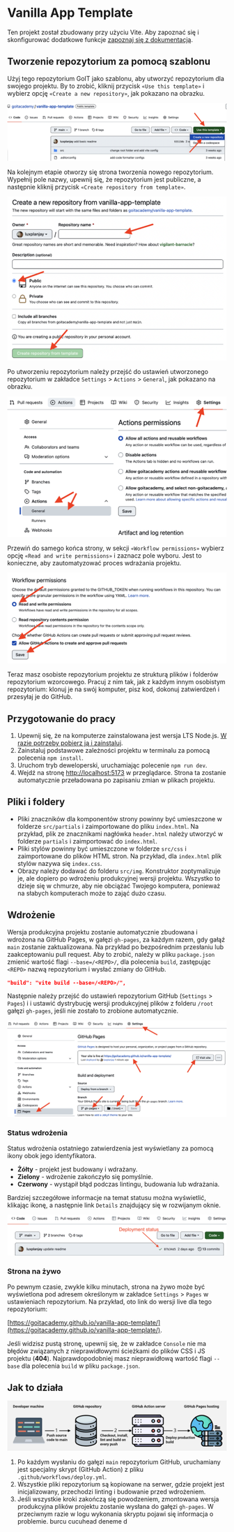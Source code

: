 # Vanilla App Template

Ten projekt został zbudowany przy użyciu Vite. Aby zapoznać się i skonfigurować
dodatkowe funkcje [zapoznaj się z dokumentacją](https://vitejs.dev/).

## Tworzenie repozytorium za pomocą szablonu

Użyj tego repozytorium GoIT jako szablonu, aby utworzyć repozytorium dla swojego
projektu. By to zrobić, kliknij przycisk `«Use this template»` і wybierz opcję
`«Create a new repository»`, jak pokazano na obrazku.

![Creating repo from a template step 1](./assets/template-step-1.png)

Na kolejnym etapie otworzy się strona tworzenia nowego repozytorium. Wypełnij
pole nazwy, upewnij się, że repozytorium jest publiczne, a następnie kliknij
przycisk `«Create repository from template»`.

![Creating repo from a template step 2](./assets/template-step-2.png)

Po utworzeniu repozytorium należy przejść do ustawień utworzonego repozytorium w
zakładce `Settings` > `Actions` > `General`, jak pokazano na obrazku.

![Settings GitHub Actions permissions step 1](./assets/gh-actions-perm-1.png)

Przewiń do samego końca strony, w sekcji `«Workflow permissions»` wybierz opcję
`«Read and write permissions»` i zaznacz pole wyboru. Jest to konieczne, aby
zautomatyzować proces wdrażania projektu.

![Settings GitHub Actions permissions step 2](./assets/gh-actions-perm-2.png)

Teraz masz osobiste repozytorium projektu ze strukturą plików i folderów
repozytorium wzorcowego. Pracuj z nim tak, jak z każdym innym osobistym
repozytorium: klonuj je na swój komputer, pisz kod, dokonuj zatwierdzeń i
przesyłaj je do GitHub.

## Przygotowanie do pracy

1. Upewnij się, że na komputerze zainstalowana jest wersja LTS Node.js.
   [W razie potrzeby pobierz ją i zainstaluj](https://nodejs.org/en/).
2. Zainstaluj podstawowe zależności projektu w terminalu za pomocą polecenia
   `npm install`.
3. Uruchom tryb deweloperski, uruchamiając polecenie `npm run dev`.
4. Wejdź na stronę [http://localhost:5173](http://localhost:5173) w
   przeglądarce. Strona ta zostanie automatycznie przeładowana po zapisaniu
   zmian w plikach projektu.

## Pliki i foldery

- Pliki znaczników dla komponentów strony powinny być umieszczone w folderze
  `src/partials` i zaimportowane do pliku `index.html`. Na przykład, plik ze
  znacznikami nagłówka `header.html` należy utworzyć w folderze `partials` i
  zaimportować do `index.html`.
- Pliki stylów powinny być umieszczone w folderze `src/css` i zaimportowane do
  plików HTML stron. Na przykład, dla `index.html` plik stylów nazywa się
  `index.css`.
- Obrazy należy dodawać do folderu `src/img`. Konstruktor zoptymalizuje je, ale
  dopiero po wdrożeniu produkcyjnej wersji projektu. Wszystko to dzieje się w
  chmurze, aby nie obciążać Twojego komputera, ponieważ na słabych komputerach
  może to zająć dużo czasu.

## Wdrożenie

Wersja produkcyjna projektu zostanie automatycznie zbudowana i wdrożona na
GitHub Pages, w gałęzi `gh-pages`, za każdym razem, gdy gałąź `main` zostanie
zaktualizowana. Na przykład po bezpośrednim przesłaniu lub zaakceptowaniu pull
request. Aby to zrobić, należy w pliku `package.json` zmienić wartość flagi
`--base=/<REPO>/`, dla polecenia `build`, zastępując `<REPO>` nazwą repozytorium
i wysłać zmiany do GitHub.

```json
"build": "vite build --base=/<REPO>/",
```

Następnie należy przejść do ustawień repozytorium GitHub (`Settings` > `Pages`)
i i ustawić dystrybucję wersji produkcyjnej plików z folderu `/root` gałęzi
`gh-pages`, jeśli nie zostało to zrobione automatycznie.

![GitHub Pages settings](./assets/repo-settings.png)

### Status wdrożenia

Status wdrożenia ostatniego zatwierdzenia jest wyświetlany za pomocą ikony obok
jego identyfikatora.

- **Żółty** - projekt jest budowany i wdrażany.
- **Zielony** - wdrożenie zakończyło się pomyślnie.
- **Czerwony** - wystąpił błąd podczas lintingu, budowania lub wdrażania.

Bardziej szczegółowe informacje na temat statusu można wyświetlić, klikając
ikonę, a następnie link `Details` znajdujący się w rozwijanym oknie.

![Deployment status](./assets/deploy-status.png)

### Strona na żywo

Po pewnym czasie, zwykle kilku minutach, strona na żywo może być wyświetlona pod
adresem określonym w zakładce `Settings` > `Pages` w ustawieniach repozytorium.
Na przykład, oto link do wersji live dla tego repozytorium:

[https://goitacademy.github.io/vanilla-app-template/](https://goitacademy.github.io/vanilla-app-template/).

Jeśli widzisz pustą stronę, upewnij się, że w zakładce `Console` nie ma błędów
związanych z nieprawidłowymi ścieżkami do plików CSS i JS projektu (**404**).
Najprawdopodobniej masz nieprawidłową wartość flagi `--base` dla polecenia
`build` w pliku `package.json`.

## Jak to działa

![How it works](./assets/how-it-works.png)

1. Po każdym wysłaniu do gałęzi `main` repozytorium GitHub, uruchamiany jest
   specjalny skrypt (GitHub Action) z pliku `.github/workflows/deploy.yml`.
2. Wszystkie pliki repozytorium są kopiowane na serwer, gdzie projekt jest
   inicjalizowany, przechodzi linting i budowanie przed wdrożeniem.
3. Jeśli wszystkie kroki zakończą się powodzeniem, zmontowana wersja produkcyjna
   plików projektu zostanie wysłana do gałęzi `gh-pages`. W przeciwnym razie w
   logu wykonania skryptu pojawi się informacja o problemie. burcu cucuhead
   deneme d

